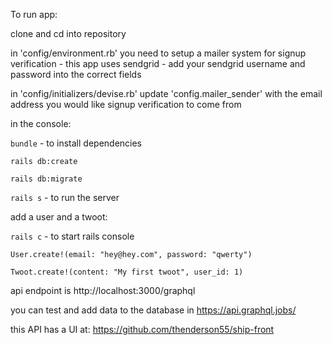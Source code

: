 To run app:

clone and cd into repository

in 'config/environment.rb' you need to setup a mailer system for signup verification - this app uses sendgrid - add your sendgrid username and password into the correct fields

in 'config/initializers/devise.rb' update 'config.mailer_sender' with the email address you would like signup verification to come from

in the console:


```bundle``` - to install dependencies

```rails db:create```

```rails db:migrate```

```rails s``` - to run the server

add a user and a twoot:

```rails c```  - to start rails console

```User.create!(email: "hey@hey.com", password: "qwerty")```

```Twoot.create!(content: "My first twoot", user_id: 1)```

api endpoint is http://localhost:3000/graphql

you can test and add data to the database in https://api.graphql.jobs/

this API has a UI at: https://github.com/thenderson55/ship-front
